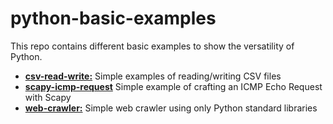 # python-basic-examples
This repo contains different basic examples to show the versatility of Python.

- [**csv-read-write:**](read-write-csv-files/simple-csv-read-write.py) Simple examples of reading/writing CSV files
- [**scapy-icmp-request**](scapy/simple-scapy-icmp-request.py) Simple example of crafting an ICMP Echo Request with Scapy
- [**web-crawler:**](web-crawler/simple-web-crawler.py) Simple web crawler using only Python standard libraries
